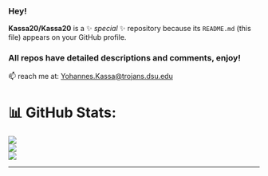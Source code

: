 ### Hey! 


**Kassa20/Kassa20** is a ✨ _special_ ✨ repository because its `README.md` (this file) appears on your GitHub profile.



### All repos have detailed descriptions and comments, enjoy!
    
 📫 reach me at: Yohannes.Kassa@trojans.dsu.edu




# 📊 GitHub Stats:
![](https://github-readme-stats.vercel.app/api?username=Kassa20&theme=dark&hide_border=false&include_all_commits=false&count_private=false)<br/>
![](https://github-readme-streak-stats.herokuapp.com/?user=Kassa20&theme=dark&hide_border=false)<br/>
![](https://github-readme-stats.vercel.app/api/top-langs/?username=Kassa20&theme=dark&hide_border=false&include_all_commits=false&count_private=false&layout=compact)

---

<!-- Proudly created with GPRM ( https://gprm.itsvg.in ) -->
